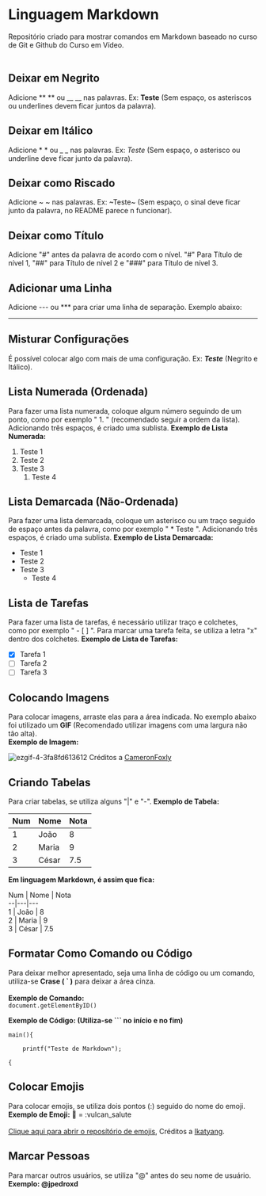 # Linguagem Markdown
 Repositório criado para mostrar comandos em Markdown baseado no curso de Git e Github do Curso em Vídeo. <br><br>


## Deixar em Negrito
   Adicione ** ** ou __ __ nas palavras. Ex: **Teste** (Sem espaço, os asteriscos ou underlines devem ficar juntos da palavra).

## Deixar em Itálico
   Adicione * * ou _ _ nas palavras. Ex: *Teste* (Sem espaço, o asterisco ou underline deve ficar junto da palavra).

## Deixar como Riscado
   Adicione ~ ~ nas palavras. Ex: ~Teste~ (Sem espaço, o sinal deve ficar junto da palavra, no README parece n funcionar).

## Deixar como Título
   Adicione "#" antes da palavra de acordo com o nível. "#" Para Título de nível 1, "##" para Título de nível 2 e "###" para Título de nível 3.

## Adicionar uma Linha
   Adicione --- ou *** para criar uma linha de separação. Exemplo abaixo:
   
   ---
   
## Misturar Configurações
   É possível colocar algo com mais de uma configuração. Ex: __*Teste*__ (Negrito e Itálico).
   
## Lista Numerada (Ordenada)
   Para fazer uma lista numerada, coloque algum número seguindo de um ponto, como por exemplo " 1. " (recomendado seguir a ordem da lista).
   Adicionando três espaços, é criado uma sublista. 
    **Exemplo de Lista Numerada:**
   
   1. Teste 1
   2. Teste 2
   3. Teste 3
      1. Teste 4

## Lista Demarcada (Não-Ordenada)
   Para fazer uma lista demarcada, coloque um asterisco ou um traço seguido de espaço antes da palavra, como por exemplo " * Teste ".
   Adicionando três espaços, é criado uma sublista. **Exemplo de Lista Demarcada:**
    
   * Teste 1 
   * Teste 2
   * Teste 3
      * Teste 4
   
## Lista de Tarefas
   Para fazer uma lista de tarefas, é necessário utilizar traço e colchetes, como por exemplo " - [ ] ". Para marcar uma tarefa feita,
   se utiliza a letra "x" dentro dos colchetes.
    **Exemplo de Lista de Tarefas:**
   
   - [x] Tarefa 1
   - [ ] Tarefa 2
   - [ ] Tarefa 3

## Colocando Imagens
   Para colocar imagens, arraste elas para a área indicada. No exemplo abaixo foi utilizado um **GIF** (Recomendado utilizar imagens com uma largura não tão alta). <br> 
   **Exemplo de Imagem:** 
   
   ![ezgif-4-3fa8fd613612](https://user-images.githubusercontent.com/44150570/134210790-a7e9e94c-7259-444e-879b-9236e154eeac.gif)  Créditos a [CameronFoxly](https://github.com/cameronfoxly)
   
## Criando Tabelas
Para criar tabelas, se utiliza alguns "|" e "-". **Exemplo de Tabela:**

Num | Nome | Nota
--|---|---
1 | João | 8
2 | Maria | 9
3 | César | 7.5

**Em linguagem Markdown, é assim que fica:**

Num | Nome | Nota <br>
   \--|---|---\
  1 | João | 8 <br>
  2 | Maria | 9 <br>
  3 | César | 7.5
  
## Formatar Como Comando ou Código
Para deixar melhor apresentado, seja uma linha de código ou um comando, utiliza-se **Crase ( \` )** para deixar a área cinza. <br><br>
**Exemplo de Comando:** <br>
`document.getElementByID()`

**Exemplo de Código: (Utiliza-se \`\`\` no início e no fim)**
```
main(){

    printf("Teste de Markdown");

{

```
## Colocar Emojis
Para colocar emojis, se utiliza dois pontos (:) seguido do nome do emoji. <br>
**Exemplo de Emoji:**  🖖 = :vulcan_salute <br><br>
[Clique aqui para abrir o reposítório de emojis](https://github.com/ikatyang/emoji-cheat-sheet), Créditos a [Ikatyang](https://github.com/ikatyang).

## Marcar Pessoas
Para marcar outros usuários, se utiliza "@" antes do seu nome de usuário. **Exemplo: @jpedroxd**
